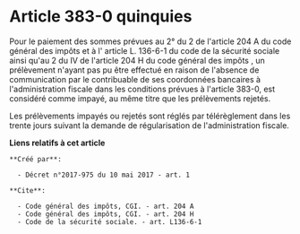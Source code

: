 # Article 383-0 quinquies

Pour le paiement des sommes prévues au 
2° du 2 de l'article 204 A du code général des impôts
et à l'
article L. 136-6-1 du code de la sécurité sociale
ainsi qu'au 
2 du IV de l'article 204 H du code général des impôts
, un prélèvement n'ayant pas pu être effectué en raison de l'absence de communication par le contribuable de ses coordonnées
bancaires à l'administration fiscale dans les conditions prévues à l'article 383-0, est considéré comme impayé, au même titre
que les prélèvements rejetés.

Les prélèvements impayés ou rejetés sont réglés par télérèglement dans les trente jours suivant la demande de régularisation
de l'administration fiscale.

**Liens relatifs à cet article**

	**Créé par**:

	  - Décret n°2017-975 du 10 mai 2017 - art. 1

	**Cite**:

	  - Code général des impôts, CGI. - art. 204 A
	  - Code général des impôts, CGI. - art. 204 H
	  - Code de la sécurité sociale. - art. L136-6-1
